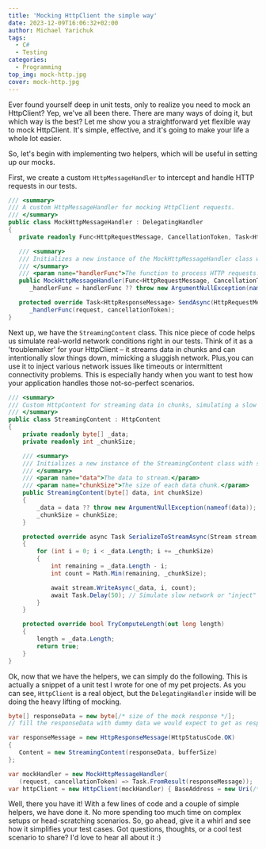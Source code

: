 ```yaml
---
title: 'Mocking HttpClient the simple way'
date: 2023-12-09T16:06:32+02:00
author: Michael Yarichuk
tags:
  - C#
  - Testing
categories:
  - Programming
top_img: mock-http.jpg
cover: mock-http.jpg
---
```


Ever found yourself deep in unit tests, only to realize you need to mock an HttpClient? Yep, we've all been there. There are many ways of doing it, but which way is the best? Let me show you a straightforward yet flexible way to mock HttpClient. It's simple, effective, and it's going to make your life a whole lot easier.

So, let's begin with implementing two helpers, which will be useful in setting up our mocks.

First, we create a custom ``HttpMessageHandler`` to intercept and handle HTTP requests in our tests.

```cs
/// <summary>
/// A custom HttpMessageHandler for mocking HttpClient requests.
/// </summary>
public class MockHttpMessageHandler : DelegatingHandler
{
   private readonly Func<HttpRequestMessage, CancellationToken, Task<HttpResponseMessage>> _handlerFunc;

   /// <summary>
   /// Initializes a new instance of the MockHttpMessageHandler class with a specified handler function.
   /// </summary>
   /// <param name="handlerFunc">The function to process HTTP requests.</param>
   public MockHttpMessageHandler(Func<HttpRequestMessage, CancellationToken, Task<HttpResponseMessage>> handlerFunc) => 
      _handlerFunc = handlerFunc ?? throw new ArgumentNullException(nameof(handlerFunc));

   protected override Task<HttpResponseMessage> SendAsync(HttpRequestMessage request, CancellationToken cancellationToken) =>
      _handlerFunc(request, cancellationToken);
}
```

Next up, we have the ``StreamingContent`` class. This nice piece of code helps us simulate real-world network conditions right in our tests. Think of it as a 'troublemaker' for your HttpClient – it streams data in chunks and can intentionally slow things down, mimicking a sluggish network. Plus,you can use it to inject various network issues like timeouts or intermittent connectivity problems. This is especially handy when you want to test how your application handles those not-so-perfect scenarios.

```cs
/// <summary>
/// Custom HttpContent for streaming data in chunks, simulating a slow network.
/// </summary>
public class StreamingContent : HttpContent
{
    private readonly byte[] _data;
    private readonly int _chunkSize;

    /// <summary>
    /// Initializes a new instance of the StreamingContent class with specified data and chunk size.
    /// </summary>
    /// <param name="data">The data to stream.</param>
    /// <param name="chunkSize">The size of each data chunk.</param>
    public StreamingContent(byte[] data, int chunkSize)
    {
        _data = data ?? throw new ArgumentNullException(nameof(data));
        _chunkSize = chunkSize;
    }

    protected override async Task SerializeToStreamAsync(Stream stream, TransportContext? context)
    {
        for (int i = 0; i < _data.Length; i += _chunkSize)
        {
            int remaining = _data.Length - i;
            int count = Math.Min(remaining, _chunkSize);

            await stream.WriteAsync(_data, i, count);
            await Task.Delay(50); // Simulate slow network or "inject" issues
        }
    }

    protected override bool TryComputeLength(out long length)
    {
        length = _data.Length;
        return true;
    }
}
```

Ok, now that we have the helpers, we can simply do the following. This is actually a snippet of a unit test I wrote for one of my pet projects. As you can see, ``HttpClient`` is a real object, but the ``DelegatingHandler`` inside will be doing the heavy lifting of mocking.

```cs
byte[] responseData = new byte[/* size of the mock response */];
// fill the responseData with dummy data we would expect to get as response

var responseMessage = new HttpResponseMessage(HttpStatusCode.OK)
{
   Content = new StreamingContent(responseData, bufferSize)
};

var mockHandler = new MockHttpMessageHandler(
   (request, cancellationToken) => Task.FromResult(responseMessage));
var httpClient = new HttpClient(mockHandler) { BaseAddress = new Uri(/* some base address */) };
```

Well, there you have it! With a few lines of code and a couple of simple helpers, we have done it. No more spending too much time on complex setups or head-scratching scenarios. So, go ahead, give it a whirl and see how it simplifies your test cases. Got questions, thoughts, or a cool test scenario to share? I'd love to hear all about it :)